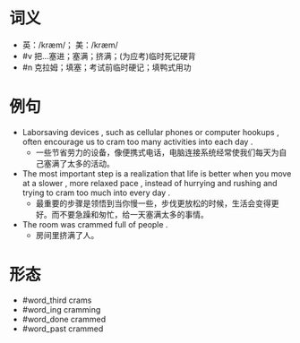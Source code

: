 # 词义
- 英：/kræm/； 美：/kræm/
- #v 把…塞进；塞满；挤满；(为应考)临时死记硬背
- #n 克拉姆；填塞；考试前临时硬记；填鸭式用功
# 例句
- Laborsaving devices , such as cellular phones or computer hookups , often encourage us to cram too many activities into each day .
	- 一些节省劳力的设备，像便携式电话，电脑连接系统经常使我们每天为自己塞满了太多的活动。
- The most important step is a realization that life is better when you move at a slower , more relaxed pace , instead of hurrying and rushing and trying to cram too much into every day .
	- 最重要的步骤是领悟到当你慢一些，步伐更放松的时候，生活会变得更好。而不要急躁和匆忙，给一天塞满太多的事情。
- The room was crammed full of people .
	- 房间里挤满了人。
# 形态
- #word_third crams
- #word_ing cramming
- #word_done crammed
- #word_past crammed
